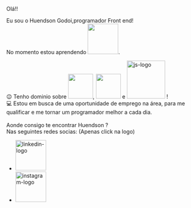 Olá!!

Eu sou o Huendson Godoi,programador Front end! <br>
No momento estou aprendendo <img width="80" src="https://img.shields.io/badge/React-20232A?style=for-the-badge&logo=react&logoColor=61DAFB" />.<br>

:wink: Tenho dominio sobre <img width="65" src="https://img.shields.io/badge/HTML5-E34F26?style=for-the-badge&logo=html5&logoColor=white" atl="html-logo"/>, <img width="65" src="https://img.shields.io/badge/CSS3-1572B6?style=for-the-badge&logo=css3&logoColor=white" atl="css3-logo"/> e <img width="100vw" src="https://img.shields.io/badge/JavaScript-F7DF1E?style=for-the-badge&logo=javascript&logoColor=black" alt="js-logo" /> !<br>
:computer: Estou em busca de uma oportunidade de emprego na área, para me qualificar e me tornar um programador melhor a cada dia.
<br>
<br>
Aonde consigo te encontrar Huendson ? <br>
Nas seguintes redes socias:
(Apenas click na logo) <br>
- <a href="https://www.linkedin.com/in/huendson-godoi-a9270522b/"><img width="80vw" src="https://img.shields.io/badge/LinkedIn-0077B5?style=for-the-badge&logo=linkedin&logoColor=white" alt="linkedin-logo"></a> <br>
- <a href="https://www.instagram.com/_huendson_/ "> <img width="80vw" src="https://img.shields.io/badge/Instagram-E4405F?style=for-the-badge&logo=instagram&logoColor=white" alt="instagram-logo" /></a> <br>





